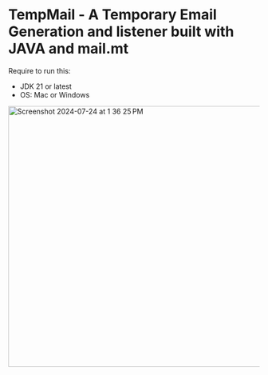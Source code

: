 <h1>TempMail - A Temporary Email Generation and listener built with JAVA and mail.mt</h1>
<p>Require to run this:</p>
<ul>
  <li>JDK 21 or latest</li>
  <li>OS: Mac or Windows</li>
</ul>
<img width="522" alt="Screenshot 2024-07-24 at 1 36 25 PM" src="https://github.com/user-attachments/assets/ab601d57-11b9-45d0-9b90-464d56a11ad8">
